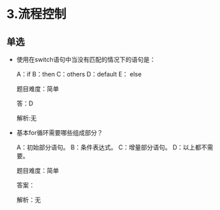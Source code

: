 # 3.流程控制

## 单选

- 使用在switch语句中当没有匹配的情况下的语句是：

  A：if  B：then  C：others   D：default   E： else

  题目难度：简单

  答：D

  解析:无

- 基本for循环需要哪些组成部分？

  A：初始部分语句。
  B：条件表达式。
  C：增量部分语句。
  D：以上都不需要。

  题目难度：简单

  答案：

  解析：无
